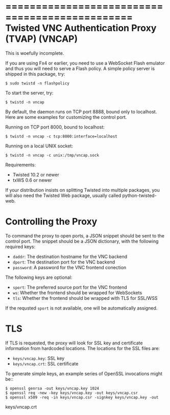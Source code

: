 ===============================================
Twisted VNC Authentication Proxy (TVAP) (VNCAP)
===============================================

This is woefully incomplete.

If you are using Fx4 or earlier, you need to use a WebSocket Flash emulator
and thus you will need to serve a Flash policy. A simple policy server is
shipped in this package, try:

    $ sudo twistd -n flashpolicy

To start the server, try:

    $ twistd -n vncap

By default, the daemon runs on TCP port 8888, bound only to localhost. Here
are some examples for customizing the control port.

Running on TCP port 8000, bound to localhost:

    $ twistd -n vncap -c tcp:8000:interface=localhost

Running on a local UNIX socket:

    $ twistd -n vncap -c unix:/tmp/vncap.sock

Requirements:

 * Twisted 10.2 or newer
 * txWS 0.6 or newer

If your distribution insists on splitting Twisted into multiple packages, you
will also need the Twisted Web package, usually called python-twisted-web.

Controlling the Proxy
=====================

To command the proxy to open ports, a JSON snippet should be sent to the
control port. The snippet should be a JSON dictionary, with the following
required keys:

 * ``daddr``: The destination hostname for the VNC backend
 * ``dport``: The destination port for the VNC backend
 * ``password``: A password for the VNC frontend conection

The following keys are optional:

 * ``sport``: The preferred source port for the VNC frontend
 * ``ws``: Whether the frontend should be wrapped for WebSockets
 * ``tls``: Whether the frontend should be wrapped with TLS for SSL/WSS

If the requsted ``sport`` is not available, one will be automatically
assigned.

TLS
===

If TLS is requested, the proxy will look for SSL key and certificate
information from hardcoded locations. The locations for the SSL files are:

 * ``keys/vncap.key``: SSL key
 * ``keys/vncap.crt``: SSL certificate

To generate simple keys, an example series of OpenSSL invocations might be::

    $ openssl genrsa -out keys/vncap.key 1024
    $ openssl req -new -key keys/vncap.key -out keys/vncap.csr
    $ openssl x509 -req -in keys/vncap.csr -signkey keys/vncap.key -out
   keys/vncap.crt
